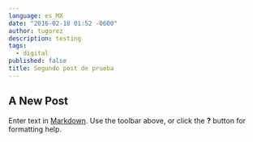 ```yaml
---
language: es_MX
date: "2016-02-18 01:52 -0600"
author: tugorez
description: testing
tags: 
  - digital
published: false
title: Segundo post de prueba
---
```


## A New Post

Enter text in [Markdown](http://daringfireball.net/projects/markdown/). Use the toolbar above, or click the **?** button for formatting help.
